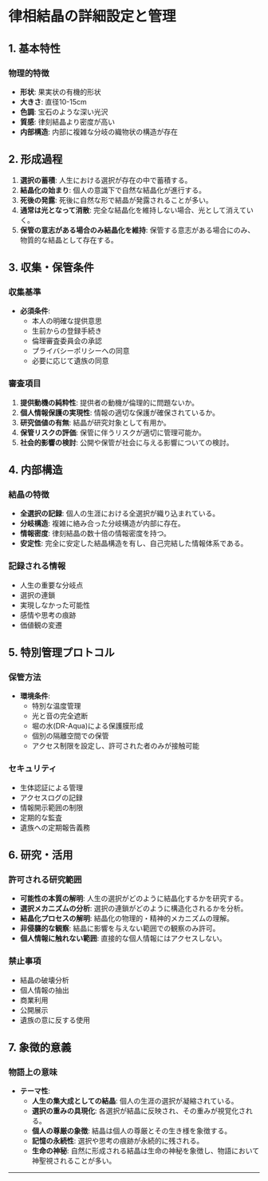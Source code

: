 # 律相結晶の詳細設定と管理

## 1. 基本特性

### 物理的特徴
- **形状**: 果実状の有機的形状
- **大きさ**: 直径10-15cm
- **色調**: 宝石のような深い光沢
- **質感**: 律刻結晶より密度が高い
- **内部構造**: 内部に複雑な分岐の織物状の構造が存在

## 2. 形成過程
1. **選択の蓄積**: 人生における選択が存在の中で蓄積する。
2. **結晶化の始まり**: 個人の意識下で自然な結晶化が進行する。
3. **死後の発露**: 死後に自然な形で結晶が発露されることが多い。
4. **通常は光となって消散**: 完全な結晶化を維持しない場合、光として消えていく。
5. **保管の意志がある場合のみ結晶化を維持**: 保管する意志がある場合にのみ、物質的な結晶として存在する。

## 3. 収集・保管条件

### 収集基準
- **必須条件**:
  - 本人の明確な提供意思
  - 生前からの登録手続き
  - 倫理審査委員会の承認
  - プライバシーポリシーへの同意
  - 必要に応じて遺族の同意

### 審査項目
1. **提供動機の純粋性**: 提供者の動機が倫理的に問題ないか。
2. **個人情報保護の実現性**: 情報の適切な保護が確保されているか。
3. **研究価値の有無**: 結晶が研究対象として有用か。
4. **保管リスクの評価**: 保管に伴うリスクが適切に管理可能か。
5. **社会的影響の検討**: 公開や保管が社会に与える影響についての検討。

## 4. 内部構造

### 結晶の特徴
- **全選択の記録**: 個人の生涯における全選択が織り込まれている。
- **分岐構造**: 複雑に絡み合った分岐構造が内部に存在。
- **情報密度**: 律刻結晶の数十倍の情報密度を持つ。
- **安定性**: 完全に安定した結晶構造を有し、自己完結した情報体系である。

### 記録される情報
- 人生の重要な分岐点
- 選択の連鎖
- 実現しなかった可能性
- 感情や思考の痕跡
- 価値観の変遷

## 5. 特別管理プロトコル

### 保管方法
- **環境条件**:
  - 特別な温度管理
  - 光と音の完全遮断
  - 堀の水(DR-Aqua)による保護膜形成
  - 個別の隔離空間での保管
  - アクセス制限を設定し、許可された者のみが接触可能

### セキュリティ
- 生体認証による管理
- アクセスログの記録
- 情報開示範囲の制限
- 定期的な監査
- 遺族への定期報告義務

## 6. 研究・活用

### 許可される研究範囲
- **可能性の本質の解明**: 人生の選択がどのように結晶化するかを研究する。
- **選択メカニズムの分析**: 選択の連鎖がどのように構造化されるかを分析。
- **結晶化プロセスの解明**: 結晶化の物理的・精神的メカニズムの理解。
- **非侵襲的な観察**: 結晶に影響を与えない範囲での観察のみ許可。
- **個人情報に触れない範囲**: 直接的な個人情報にはアクセスしない。

### 禁止事項
- 結晶の破壊分析
- 個人情報の抽出
- 商業利用
- 公開展示
- 遺族の意に反する使用

## 7. 象徴的意義

### 物語上の意味
- **テーマ性**:
  - **人生の集大成としての結晶**: 個人の生涯の選択が凝縮されている。
  - **選択の重みの具現化**: 各選択が結晶に反映され、その重みが視覚化される。
  - **個人の尊厳の象徴**: 結晶は個人の尊厳とその生き様を象徴する。
  - **記憶の永続性**: 選択や思考の痕跡が永続的に残される。
  - **生命の神秘**: 自然に形成される結晶は生命の神秘を象徴し、物語において神聖視されることが多い。

---

